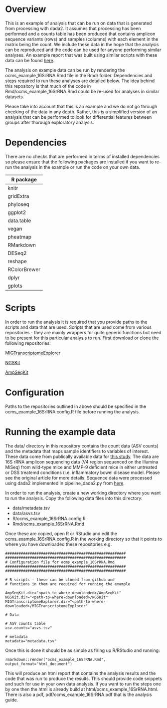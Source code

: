 # Overview

This is an example of analysis that can be run on data that is generated from processing with dada2. It assumes that processing has been performed and a counts table has been produced that contains amplicon sequence variants (rows) and samples (columns) with each element in the matrix being the count. We include these data in the hope that the analysis can be reproduced and the code can be used for anyone performing similar analyses. An example report that was built using similar scripts with these data can be found [here](https://www.kennedy.ox.ac.uk/files/research/advanced_data_analysis.html).

The analysis on example data can be run by rendering the ocms_example_16SrRNA.Rmd file in the Rmd/ folder. Dependencies and steps required to run these analyses are detailed below. The idea behind this repository is that much of the code in Rmd/ocms_example_16SrRNA.Rmd could be re-used for analyses in similar datasets.

Please take into account that this is an example and we do not go through checking of the data in any depth. Rather, this is a simplified version of an analysis that can be performed to look for differential features between groups after thorough exploratory analysis.

# Dependencies

There are no checks that are performed in terms of installed dependencies so please ensure that the following packages are installed if you want to re-run the analysis in the example or run the code on your own data.

| **R package**   |
|-----------------|
| knitr           |
| gridExtra       |
| phyloseq        |
| ggplot2         |
| data.table      |
| vegan           |
| pheatmap        |
| RMarkdown       |
| DESeq2          |
| reshape         |
| RColorBrewer    |
| dplyr           |
| gplots          |

# Scripts

In order to run the analysis it is required that you provide paths to the scripts and data that are used. Scripts that are used come from various repositories - they are mainly wrappers for quite generic functions but need to be present for this particular analysis to run. First download or clone the following repositories:

[MIGTranscriptomeExplorer](https://github.com/nickilott/MIGTranscriptomeExplorer)

[NGSKit](https://github.com/nickilott/NGSKit)

[AmpSeqKit](https://github.com/nickilott/AmpSeqKit)

# Configuration

Paths to the repositories outlined in above should be specified in the ocms_example_16SrRNA.config.R file before running the analysis.

# Running the example data

The data/ directory in this repository contains the count data (ASV counts) and the metadata that maps sample identifiers to variables of interest. These data come from publically available data for [this study](https://www.nature.com/articles/s41522-018-0059-0). The data are 16S rRNA amplicon sequencing data (V4 region sequenced on the Illumina MiSeq) from wild-type mice and MMP-9 deficient mice in either untreated or DSS treatemd conditions (i.e. inflammatory bowel disease model. Please see the original article for more details. Sequence data were processed using dada2 implemented in pipeline_dada2.py from [here](https://github.com/nickilott/NGSKit).

In order to run the analysis, create a new working directory where you want to run the analysis. Copy the following data files into this directory:

* data/metadata.tsv
* data/asvs.tsv
* R/ocms_example_16SrRNA.config.R
* Rmd/ocms_example_16SrRNA.Rmd

Once these are copied, open R or RStudio and edit the ocms_example_16SrRNA.config.R in the working directory so that it points to where you have downloaded these repositories e.g.

```
######################################################
######################################################
# Configuration file for ocms_example_16SrRNA.Rmd
######################################################
######################################################

# R scripts - these can be cloned from github and
# functions in them are required for running the example

AmpSeqKit.dir="<path-to-where-downloaded>/AmpSeqKit"
NGSKit.dir="<path-to-where-downloaded>/NGSKit"
MIGTranscriptomeExplorer.dir="<path-to-where-downloaded>/MIGTranscriptomeExplorer"

# Data

# ASV counts table
asv.counts="asvs.tsv"

# metadata
metadata="metadata.tsv"

```

Once this is done it should be as simple as firing up R/RStudio and running:

```
rmarkdown::render("ocms_example_16SrRNA.Rmd", output_format="html_document")
```

This will produce an html report that contains the analysis results and the code that was run to produce the results. This should provide code snippets and such for use in your own data analysis. If you want to run the steps one by one then the html is already build at html/ocms_example_16SrRNA.html. There is also a pdf, pdf/ocms_example_16SrRNA.pdf that is the analysis guide.

